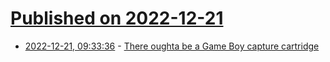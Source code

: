 # [Published on 2022-12-21](index.md)

* [2022-12-21, 09:33:36](https://lobste.rs/s/wecbp0/there_oughta_be_game_boy_capture) - [There oughta be a Game Boy capture cartridge](https://there.oughta.be/a/game-boy-capture-cartridge)
